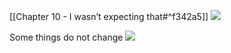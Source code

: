 [[Chapter 10 - I wasn’t expecting that#^f342a5]]
![](https://miro.medium.com/max/700/1*6yKahcRvk1kdZTixNCBtWA.jpeg)

Some things do not change
![](https://miro.medium.com/max/700/1*wKv3f1-lEdstGhSN204Ziw.jpeg)